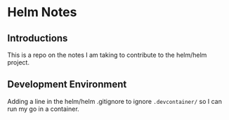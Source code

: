 # Helm Notes

## Introductions

This is a repo on the notes I am taking to contribute to the helm/helm project.

## Development Environment

Adding a line in the helm/helm .gitignore to ignore `.devcontainer/` so I can run my go in a container.

